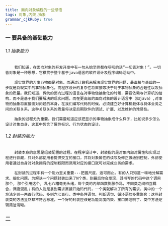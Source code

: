 ```yaml
---
title: 面向对象编程的一些感悟
tags: 对象,内聚,抽象
grammar_cjkRuby: true
---
```


### 一 要具备的基础能力
###### 1.1 抽象能力
		我们知道，在面向对象的开发开发中有一句从始至终都在唠叨的话“一切皆对象！”。一切皆对象是一种思想，它横贯于整个基于java语言的软件设计及程序编码活动中。
		
		现实世界的万事万物都是对象，而通过计算机来解决现实世界的问题，最直接与基础的一步就是将现实中的事物抽象化，而程序设计的复杂性将直接取决于对于事物抽象的合理性以及抽象的质量。我们知道，传统的面向过程的语言在对事物做抽象化的时候，需要依赖与计算机的结构，而不是基于我们要解决的现实问题。而在更高级的面向对象的设计语言中（如java）,对事物的抽象将直接面对问题的本身，在我们编写代码的时候，必须建立好计算机载体与具体业务之间的关联关系，这种关联关系的质量将决定后期软件的调试、扩展、以及维护的难易性。
		
		抽象的过程尤为重要。我们需要知道应该把显示的事物抽象成什么样子，比如说多少怎么设计对象自身，这其中包含了属性标识、行为状态的设计。
###### 1.2 封装的能力
		封装本身的意思是组装配置的过程。在程序设计中，封装指的是对象内部对属性和实现过程进行影藏，只对外部使用者提供交互的接口，并将对象属性的读写及修正做级别控制，外部使用者通过自身对对象拥有的控制权限而调用对应的接口就可以完成业务的需求。
		
		在封装的过程中有一个能力至关重要---把握尺度、适可而止。有的人只知道一味地分解需求、细化问题，为解决一个问题封装出来了N个类，到最后你会发现，其书写的代码中这个调用那个, 那个引用这个, 乱七八糟毫无头绪，每个类的内部函数膨胀杂乱，不同类之间相互耦合，调度混乱；有的人则是拿到需求直接开始码代码，一个类就解决了所有的需求，类中的一个方法少则一两百行代码，多则六七百行，类中条件语句、判断语句、循环语句多重嵌套；这些封装类的方法显然都不符合标准，一个好的封装应该是功能高度内聚、接口简洁明了、类中方法逻辑简洁清晰。

### 二 